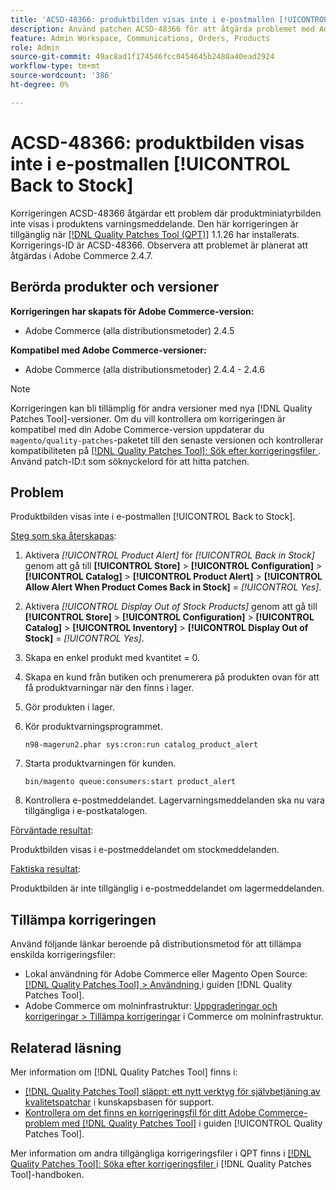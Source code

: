 ```yaml
---
title: 'ACSD-48366: produktbilden visas inte i e-postmallen [!UICONTROL Back to Stock]'
description: Använd patchen ACSD-48366 för att åtgärda problemet med Adobe Commerce där miniatyrbilden av produkten inte visas i produktens varningsmeddelande.
feature: Admin Workspace, Communications, Orders, Products
role: Admin
source-git-commit: 49ac8ad1f174546fcc0454645b2480a40ead2924
workflow-type: tm+mt
source-wordcount: '386'
ht-degree: 0%

---
```


# ACSD-48366: produktbilden visas inte i e-postmallen [!UICONTROL Back to Stock]

Korrigeringen ACSD-48366 åtgärdar ett problem där produktminiatyrbilden inte visas i produktens varningsmeddelande. Den här korrigeringen är tillgänglig när [[!DNL Quality Patches Tool (QPT)]](https://experienceleague.adobe.com/en/docs/commerce-knowledge-base/kb/announcements/commerce-announcements/magento-quality-patches-released-new-tool-to-self-serve-quality-patches) 1.1.26 har installerats. Korrigerings-ID är ACSD-48366. Observera att problemet är planerat att åtgärdas i Adobe Commerce 2.4.7.

## Berörda produkter och versioner

**Korrigeringen har skapats för Adobe Commerce-version:**

* Adobe Commerce (alla distributionsmetoder) 2.4.5

**Kompatibel med Adobe Commerce-versioner:**

* Adobe Commerce (alla distributionsmetoder) 2.4.4 - 2.4.6

>[!NOTE]
>
>Korrigeringen kan bli tillämplig för andra versioner med nya [!DNL Quality Patches Tool]-versioner. Om du vill kontrollera om korrigeringen är kompatibel med din Adobe Commerce-version uppdaterar du `magento/quality-patches`-paketet till den senaste versionen och kontrollerar kompatibiliteten på [[!DNL Quality Patches Tool]: Sök efter korrigeringsfiler ](https://experienceleague.adobe.com/tools/commerce-quality-patches/index.html). Använd patch-ID:t som söknyckelord för att hitta patchen.

## Problem

Produktbilden visas inte i e-postmallen [!UICONTROL Back to Stock].

<u>Steg som ska återskapas</u>:

1. Aktivera *[!UICONTROL Product Alert]* för *[!UICONTROL Back in Stock]* genom att gå till **[!UICONTROL Store]** > **[!UICONTROL Configuration]** > **[!UICONTROL Catalog]** > **[!UICONTROL Product Alert]** > **[!UICONTROL Allow Alert When Product Comes Back in Stock]** = *[!UICONTROL Yes]*.
1. Aktivera *[!UICONTROL Display Out of Stock Products]* genom att gå till **[!UICONTROL Store]** > **[!UICONTROL Configuration]** > **[!UICONTROL Catalog]** > **[!UICONTROL Inventory]** > **[!UICONTROL Display Out of Stock]** = *[!UICONTROL Yes]*.
1. Skapa en enkel produkt med kvantitet = 0.
1. Skapa en kund från butiken och prenumerera på produkten ovan för att få produktvarningar när den finns i lager.
1. Gör produkten i lager.
1. Kör produktvarningsprogrammet.

   ```
   n98-magerun2.phar sys:cron:run catalog_product_alert
   ```

1. Starta produktvarningen för kunden.

   ```
   bin/magento queue:consumers:start product_alert
   ```

1. Kontrollera e-postmeddelandet. Lagervarningsmeddelanden ska nu vara tillgängliga i e-postkatalogen.

<u>Förväntade resultat</u>:

Produktbilden visas i e-postmeddelandet om stockmeddelanden.

<u>Faktiska resultat</u>:

Produktbilden är inte tillgänglig i e-postmeddelandet om lagermeddelanden.

## Tillämpa korrigeringen

Använd följande länkar beroende på distributionsmetod för att tillämpa enskilda korrigeringsfiler:

* Lokal användning för Adobe Commerce eller Magento Open Source: [[!DNL Quality Patches Tool] > Användning ](https://experienceleague.adobe.com/docs/commerce-operations/tools/quality-patches-tool/usage.html) i guiden [!DNL Quality Patches Tool].
* Adobe Commerce om molninfrastruktur: [Uppgraderingar och korrigeringar > Tillämpa korrigeringar](https://experienceleague.adobe.com/docs/commerce-cloud-service/user-guide/develop/upgrade/apply-patches.html) i Commerce om molninfrastruktur.

## Relaterad läsning

Mer information om [!DNL Quality Patches Tool] finns i:

* [[!DNL Quality Patches Tool] släppt: ett nytt verktyg för självbetjäning av kvalitetspatchar](https://experienceleague.adobe.com/en/docs/commerce-knowledge-base/kb/announcements/commerce-announcements/magento-quality-patches-released-new-tool-to-self-serve-quality-patches) i kunskapsbasen för support.
* [Kontrollera om det finns en korrigeringsfil för ditt Adobe Commerce-problem med  [!DNL Quality Patches Tool]](/help/tools/quality-patches-tool/patches-available-in-qpt/check-patch-for-magento-issue-with-magento-quality-patches.md) i guiden [!UICONTROL Quality Patches Tool].


Mer information om andra tillgängliga korrigeringsfiler i QPT finns i [[!DNL Quality Patches Tool]: Söka efter korrigeringsfiler ](https://experienceleague.adobe.com/tools/commerce-quality-patches/index.html) i [!DNL Quality Patches Tool]-handboken.
